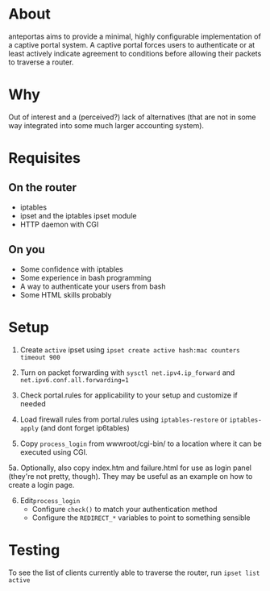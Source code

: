 # About
anteportas aims to provide a minimal, highly configurable implementation
of a captive portal system. A captive portal forces users to authenticate
or at least actively indicate agreement to conditions before allowing their
packets to traverse a router.

# Why
Out of interest and a (perceived?) lack of alternatives (that are not in some way
integrated into some much larger accounting system).

# Requisites

## On the router
* iptables
* ipset and the iptables ipset module
* HTTP daemon with CGI

## On you
* Some confidence with iptables
* Some experience in bash programming
* A way to authenticate your users from bash
* Some HTML skills probably

# Setup

1. Create `active` ipset using
	```ipset create active hash:mac counters timeout 900```

2. Turn on packet forwarding with
	```sysctl net.ipv4.ip_forward``` and
	```net.ipv6.conf.all.forwarding=1```

3. Check portal.rules for applicability to your setup and customize if needed

4. Load firewall rules from portal.rules using `iptables-restore` or `iptables-apply`
	(and dont forget ip6tables)

5. Copy `process_login` from wwwroot/cgi-bin/ to a location where it can be executed
	using CGI.

5a. Optionally, also copy index.htm and failure.html for use as login panel (they're
	not pretty, though). They may be useful as an example on how to create a login
	page.

6. Edit`process_login`
	* Configure `check()` to match your authentication method
	* Configure the `REDIRECT_*` variables to point to something sensible

# Testing

To see the list of clients currently able to traverse the router, run
	```ipset list active```
